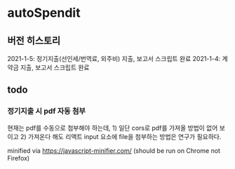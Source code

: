 # autoSpendit

## 버전 히스토리
2021-1-5: 정기지출(선인세/번역료, 외주비) 지출, 보고서 스크립트 완료
2021-1-4: 계약금 지출, 보고서 스크립트 완료

## todo
### 정기지출 시 pdf 자동 첨부
현재는 pdf를 수동으로 첨부해야 하는데, 1) 일단 cors로 pdf를 가져올 방법이 없어 보이고 2) 가져온다 해도 리액트 input 요소에 file을 첨부하는 방법은 연구가 필요하다.

minified via https://javascript-minifier.com/ (should be run on Chrome not Firefox)
